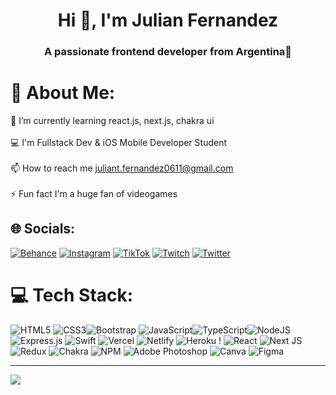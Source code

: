 <h1 align="center">Hi 👋, I'm Julian Fernandez</h1>
<h3 align="center">A passionate frontend developer from Argentina🧉</h3>

# 💫 About Me:
🌱 I’m currently learning react.js, next.js, chakra ui<br><br>💻 I'm Fullstack Dev & iOS Mobile Developer Student<br><br>📫 How to reach me juliant.fernandez0611@gmail.com<br><br>⚡ Fun fact I'm a huge fan of videogames


## 🌐 Socials:
[![Behance](https://img.shields.io/badge/Behance-1769ff?logo=behance&logoColor=white)](https://behance.net/julianfernandez16) [![Instagram](https://img.shields.io/badge/Instagram-%23E4405F.svg?logo=Instagram&logoColor=white)](https://instagram.com/juliantfernandez) [![TikTok](https://img.shields.io/badge/TikTok-%23000000.svg?logo=TikTok&logoColor=white)](https://tiktok.com/@juliantfernandez) [![Twitch](https://img.shields.io/badge/Twitch-%239146FF.svg?logo=Twitch&logoColor=white)](https://twitch.tv/gurukyyy) [![Twitter](https://img.shields.io/badge/Twitter-%231DA1F2.svg?logo=Twitter&logoColor=white)](https://twitter.com/juli_tfernandez) 

# 💻 Tech Stack:
![HTML5](https://img.shields.io/badge/html5-%23E34F26.svg?style=for-the-badge&logo=html5&logoColor=white) ![CSS3](https://img.shields.io/badge/css3-%231572B6.svg?style=for-the-badge&logo=css3&logoColor=white)![Bootstrap](https://img.shields.io/badge/bootstrap-%23563D7C.svg?style=for-the-badge&logo=bootstrap&logoColor=white) ![JavaScript](https://img.shields.io/badge/javascript-%23323330.svg?style=for-the-badge&logo=javascript&logoColor=%23F7DF1E)![TypeScript](https://img.shields.io/badge/typescript-%23007ACC.svg?style=for-the-badge&logo=typescript&logoColor=white)![NodeJS](https://img.shields.io/badge/node.js-6DA55F?style=for-the-badge&logo=node.js&logoColor=white)![Express.js](https://img.shields.io/badge/express.js-%23404d59.svg?style=for-the-badge&logo=express&logoColor=%2361DAFB) ![Swift](https://img.shields.io/badge/swift-F54A2A?style=for-the-badge&logo=swift&logoColor=white) ![Vercel](https://img.shields.io/badge/vercel-%23000000.svg?style=for-the-badge&logo=vercel&logoColor=white) ![Netlify](https://img.shields.io/badge/netlify-%23000000.svg?style=for-the-badge&logo=netlify&logoColor=#00C7B7) ![Heroku](https://img.shields.io/badge/heroku-%23430098.svg?style=for-the-badge&logo=heroku&logoColor=white) ! ![React](https://img.shields.io/badge/react-%2320232a.svg?style=for-the-badge&logo=react&logoColor=%2361DAFB)  ![Next JS](https://img.shields.io/badge/Next-black?style=for-the-badge&logo=next.js&logoColor=white) ![Redux](https://img.shields.io/badge/redux-%23593d88.svg?style=for-the-badge&logo=redux&logoColor=white) ![Chakra](https://img.shields.io/badge/chakra-%234ED1C5.svg?style=for-the-badge&logo=chakraui&logoColor=white) ![NPM](https://img.shields.io/badge/NPM-%23000000.svg?style=for-the-badge&logo=npm&logoColor=white) ![Adobe Photoshop](https://img.shields.io/badge/adobephotoshop-%2331A8FF.svg?style=for-the-badge&logo=adobephotoshop&logoColor=white) ![Canva](https://img.shields.io/badge/Canva-%2300C4CC.svg?style=for-the-badge&logo=Canva&logoColor=white) 	![Figma](https://img.shields.io/badge/figma-%23F24E1E.svg?style=for-the-badge&logo=figma&logoColor=white)


---
[![](https://visitcount.itsvg.in/api?id=juliantfernandez&icon=2&color=8)](https://visitcount.itsvg.in)
